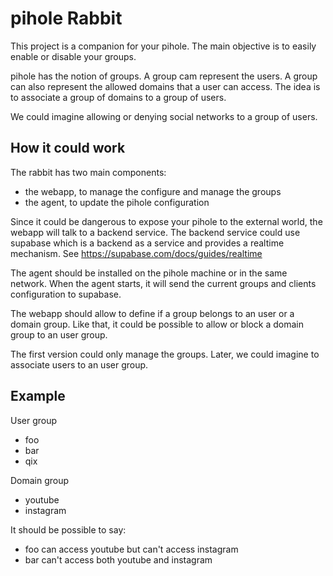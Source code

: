 # pihole Rabbit

This project is a companion for your pihole.
The main objective is to easily enable or disable your groups.

pihole has the notion of groups.
A group cam represent the users.
A group can also represent the allowed domains that a user can access.
The idea is to associate a group of domains to a group of users.

We could imagine allowing or denying social networks to a group of users.

## How it could work

The rabbit has two main components:
- the webapp, to manage the configure and manage the groups
- the agent, to update the pihole configuration

Since it could be dangerous to expose your pihole to the external world, the webapp will talk to a backend service.
The backend service could use supabase which is a backend as a service and provides a realtime mechanism.
See https://supabase.com/docs/guides/realtime

The agent should be installed on the pihole machine or in the same network.
When the agent starts, it will send the current groups and clients configuration to supabase.

The webapp should allow to define if a group belongs to an user or a domain group.
Like that, it could be possible to allow or block a domain group to an user group.

The first version could only manage the groups.
Later, we could imagine to associate users to an user group.

## Example

User group
- foo
- bar
- qix

Domain group
- youtube
- instagram

It should be possible to say:
- foo can access youtube but can't access instagram
- bar can't access both youtube and instagram
